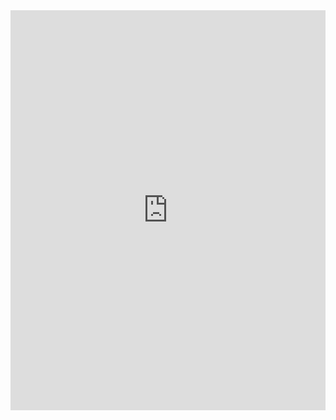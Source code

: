 <iframe src="https://scribehow.com/embed/0204__Filter_Channels_and_Values__ShDtZQjKRP6qFt_-pideTg?removeLogo=true" width="100%" height="640" allowfullscreen frameborder="0"></iframe>